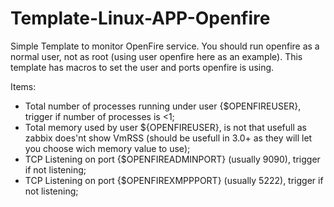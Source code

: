 # Template-Linux-APP-Openfire

Simple Template to monitor OpenFire service.
You should run openfire as a normal user, not as root (using user openfire here as an example).
This template has macros to set the user and ports openfire is using.


Items:
 - Total number of processes running under user {$OPENFIREUSER}, trigger if number of processes is <1;
 - Total memory used by user ${OPENFIREUSER}, is not that usefull as zabbix does'nt show VmRSS (should be usefull in 3.0+ as they will let you choose wich memory value to use);
 - TCP Listening on port {$OPENFIREADMINPORT} (usually 9090), trigger if not listening;
 - TCP Listening on port {$OPENFIREXMPPPORT} (usually 5222), trigger if not listening;
